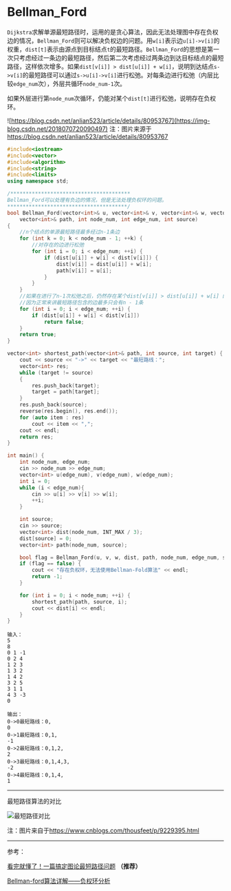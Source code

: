 # Bellman_Ford

`Dijkstra`求解单源最短路径时，运用的是贪心算法，因此无法处理图中存在负权边的情况，`Bellman_Ford`则可以解决负权边的问题。用`w[i]`表示边`u[i]->v[i]`的权重，`dist[t]`表示由源点到目标结点`t`的最短路径。`Bellman_Ford`的思想是第一次只考虑经过一条边的最短路径，然后第二次考虑经过两条边到达目标结点的最短路径，这样依次增多。如果`dist[v[i]] > dist[u[i]] + w[i]`，说明到达结点`s->v[i]`的最短路径可以通过`s->u[i]->v[i]`进行松弛。对每条边进行松弛（内层比较`edge_num`次），外层共循环`node_num-1`次。

如果外层进行第`node_num`次循环，仍能对某个`dist[t]`进行松弛，说明存在负权环。

![https://blog.csdn.net/anlian523/article/details/80953767](https://img-blog.csdn.net/2018070720090497)
注：图片来源于<https://blog.csdn.net/anlian523/article/details/80953767>

```cpp
#include<iostream>
#include<vector>
#include<algorithm>
#include<string>
#include<limits>
using namespace std;

/***************************************
Bellman_Ford可以处理有负边的情况，但是无法处理负权环的问题。
***************************************/
bool Bellman_Ford(vector<int>& u, vector<int>& v, vector<int>& w, vector<int>& dist,
    vector<int>& path, int node_num, int edge_num, int source) 
{
    //n个结点的单源最短路径最多经过n-1条边
    for (int k = 0; k < node_num - 1; ++k) {
        //对存在的边进行松弛
        for (int i = 0; i < edge_num; ++i) {
            if (dist[u[i]] + w[i] < dist[v[i]]) {
                dist[v[i]] = dist[u[i]] + w[i];
                path[v[i]] = u[i];
            }
        }
    }
    //如果在进行了n-1次松弛之后，仍然存在某个dist[v[i]] > dist[u[i]] + w[i] 的情况，还可以继续成功松弛，那么必然存在回路了
    //因为正常来讲最短路径包含的边最多只会有n - 1条
    for (int i = 0; i < edge_num; ++i) {
        if (dist[u[i]] + w[i] < dist[v[i]])
            return false;
    }
    return true;
}

vector<int> shortest_path(vector<int>& path, int source, int target) {
    cout << source << "->" << target << "最短路线：";
    vector<int> res;
    while (target != source)
    {
        res.push_back(target);
        target = path[target];
    }
    res.push_back(source);
    reverse(res.begin(), res.end());
    for (auto item : res)
        cout << item << ",";
    cout << endl;
    return res;
}

int main() {
    int node_num, edge_num;
    cin >> node_num >> edge_num;
    vector<int> u(edge_num), v(edge_num), w(edge_num);
    int i = 0;
    while (i < edge_num){
        cin >> u[i] >> v[i] >> w[i];
        ++i;
    }

    int source;
    cin >> source;
    vector<int> dist(node_num, INT_MAX / 3);
    dist[source] = 0;
    vector<int> path(node_num, source);

    bool flag = Bellman_Ford(u, v, w, dist, path, node_num, edge_num, source);
    if (flag == false) {
        cout << "存在负权环，无法使用Bellman-Fold算法" << endl;
        return -1;
    }

    for (int i = 0; i < node_num; ++i) {
        shortest_path(path, source, i);
        cout << dist[i] << endl;
    }
}
```

```
输入：
5
8
0 1 -1
0 2 4
1 2 3
1 3 2
1 4 2
3 2 5
3 1 1
4 3 -3
0

输出：
0->0最短路线：0,
0
0->1最短路线：0,1,
-1
0->2最短路线：0,1,2,
2
0->3最短路线：0,1,4,3,
-2
0->4最短路线：0,1,4,
1
```

-----
最短路径算法的对比

![最短路径对比](https://images2018.cnblogs.com/blog/886183/201806/886183-20180626153322366-1810228590.jpg)

注：图片来自于<https://www.cnblogs.com/thousfeet/p/9229395.html>

-----
参考：

[看完就懂了！一篇搞定图论最短路径问题](https://www.cnblogs.com/thousfeet/p/9229395.html) **（推荐）**

[Bellman-ford算法详解——负权环分析](https://blog.csdn.net/anlian523/article/details/80953767)
